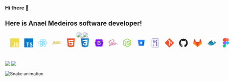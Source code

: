 ### Hi there 👋

## Here is Anael Medeiros software developer!

<div align="center">
  <a href="https://github.com/anaelj">
  <img height="180em" src="https://github-readme-stats.vercel.app/api?username=anaelj&show_icons=true&theme=dark&include_all_commits=true&count_private=true"/>
  <img height="180em" src="https://github-readme-stats.vercel.app/api/top-langs/?username=anaelj&layout=compact&langs_count=7&theme=dark"/>
</div>
<div style="display: flex; gap: 16px"><br>
  <img style="margin-bottom: 16px" align="center" alt="Js" title="JS"" height="30" width="40" src="https://raw.githubusercontent.com/devicons/devicon/master/icons/javascript/javascript-plain.svg">
  <img style="margin-bottom: 16px" align="center" alt="Ts" title="TS" height="30" width="40" src="https://raw.githubusercontent.com/devicons/devicon/master/icons/typescript/typescript-plain.svg">
  <img align="center" alt="React" title="React" height="30" width="40" src="https://raw.githubusercontent.com/devicons/devicon/master/icons/react/react-original.svg">
  <img align="center" alt="Babel" title="Babel" height="30" width="40" src="https://raw.githubusercontent.com/devicons/devicon/master/icons/babel/babel-original.svg">
  <img align="center" alt="HTML" title="HTML" height="30" width="40" src="https://raw.githubusercontent.com/devicons/devicon/master/icons/html5/html5-original.svg">
  <img align="center" alt="CSS" title="CSS" height="30" width="40" src="https://raw.githubusercontent.com/devicons/devicon/master/icons/css3/css3-original.svg">
  
  <img align="center" alt="Bootstrap" title="Bootstrap" height="30" width="40" src="https://raw.githubusercontent.com/devicons/devicon/master/icons/bootstrap/bootstrap-original.svg">
  
  <img align="center" alt="SASS" title="SASS" height="30" width="40" src="https://raw.githubusercontent.com/devicons/devicon/master/icons/sass/sass-original.svg">
  
  <img align="center" alt="NodeJS" title="NodeJS" height="30" width="40" src="https://raw.githubusercontent.com/devicons/devicon/master/icons/nodejs/nodejs-original.svg">
  
  <img align="center" alt="Bitbucket" title="Bitbucket" height="30" width="40" src="https://raw.githubusercontent.com/devicons/devicon/master/icons/bitbucket/bitbucket-original.svg">

  <img align="center" alt="Heroku" title="Heroku" height="30" width="40" src="https://raw.githubusercontent.com/devicons/devicon/master/icons/heroku/heroku-original.svg">
  
  <img align="center" alt="Git" title="Git" height="30" width="40" src="https://raw.githubusercontent.com/devicons/devicon/master/icons/git/git-original.svg">
  
  <img align="center" alt="Github" title="Github" height="30" width="40" src="https://raw.githubusercontent.com/devicons/devicon/master/icons/github/github-original.svg">

  <img align="center" alt="Gitlab" title="Gitlab" height="30" width="40" src="https://raw.githubusercontent.com/devicons/devicon/master/icons/gitlab/gitlab-original.svg">  

  <img align="center" alt="Docker" title="Docker" height="30" width="40" src="https://raw.githubusercontent.com/devicons/devicon/master/icons/docker/docker-original.svg">
  
  <img align="center" alt="Figma" title="Figma" height="30" width="40" src="https://raw.githubusercontent.com/devicons/devicon/master/icons/figma/figma-original.svg">
  
  <img align="center" alt="Firebase" title="Firebase" height="30" width="40" src="https://raw.githubusercontent.com/devicons/devicon/master/icons/firebase/firebase-plain.svg">

  <img align="center" alt="Graphql" title="Graphql" height="30" width="40" src="https://raw.githubusercontent.com/devicons/devicon/master/icons/graphql/graphql-plain.svg">

  <img align="center" alt="Jenkins" title="Jenkins" height="30" width="40" src="https://raw.githubusercontent.com/devicons/devicon/master/icons/jenkins/jenkins-original.svg">

  <img align="center" alt="Jest" title="Jest" height="30" width="40" src="https://raw.githubusercontent.com/devicons/devicon/master/icons/jest/jest-plain.svg">
  
  <img style="margin-top: 16px" align="center" alt="Jira" title="Jira" height="30" width="40" src="https://raw.githubusercontent.com/devicons/devicon/master/icons/jira/jira-original.svg">


</div>

##

<div> 
  <a href = "mailto:anaelj@gmail.com"><img src="https://img.shields.io/badge/-Gmail-%23333?style=for-the-badge&logo=gmail&logoColor=white" target="_blank"></a>
  <a href="https://www.linkedin.com/in/anaelmedeiros" target="_blank"><img src="https://img.shields.io/badge/-LinkedIn-%230077B5?style=for-the-badge&logo=linkedin&logoColor=white" target="_blank"></a> 
 
  ![Snake animation](https://github.com/anaelj/anaelj/blob/output/github-contribution-grid-snake.svg)
 
</div>
